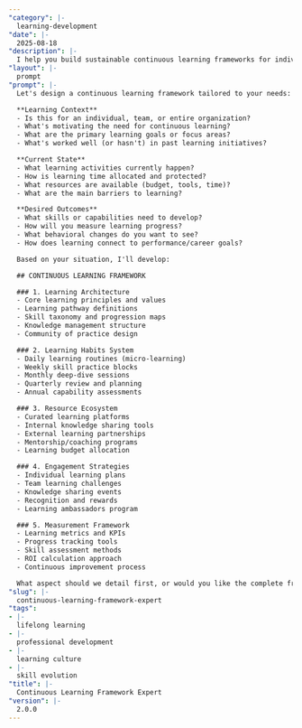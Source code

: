 ```yaml
---
"category": |-
  learning-development
"date": |-
  2025-08-18
"description": |-
  I help you build sustainable continuous learning frameworks for individuals or organizations. Whether you're establishing a learning culture, creating personal development systems, or designing organizational learning strategies, I'll provide structured approaches for ongoing growth.
"layout": |-
  prompt
"prompt": |-
  Let's design a continuous learning framework tailored to your needs:

  **Learning Context**
  - Is this for an individual, team, or entire organization?
  - What's motivating the need for continuous learning?
  - What are the primary learning goals or focus areas?
  - What's worked well (or hasn't) in past learning initiatives?

  **Current State**
  - What learning activities currently happen?
  - How is learning time allocated and protected?
  - What resources are available (budget, tools, time)?
  - What are the main barriers to learning?

  **Desired Outcomes**
  - What skills or capabilities need to develop?
  - How will you measure learning progress?
  - What behavioral changes do you want to see?
  - How does learning connect to performance/career goals?

  Based on your situation, I'll develop:

  ## CONTINUOUS LEARNING FRAMEWORK

  ### 1. Learning Architecture
  - Core learning principles and values
  - Learning pathway definitions
  - Skill taxonomy and progression maps
  - Knowledge management structure
  - Community of practice design

  ### 2. Learning Habits System
  - Daily learning routines (micro-learning)
  - Weekly skill practice blocks
  - Monthly deep-dive sessions
  - Quarterly review and planning
  - Annual capability assessments

  ### 3. Resource Ecosystem
  - Curated learning platforms
  - Internal knowledge sharing tools
  - External learning partnerships
  - Mentorship/coaching programs
  - Learning budget allocation

  ### 4. Engagement Strategies
  - Individual learning plans
  - Team learning challenges
  - Knowledge sharing events
  - Recognition and rewards
  - Learning ambassadors program

  ### 5. Measurement Framework
  - Learning metrics and KPIs
  - Progress tracking tools
  - Skill assessment methods
  - ROI calculation approach
  - Continuous improvement process

  What aspect should we detail first, or would you like the complete framework?
"slug": |-
  continuous-learning-framework-expert
"tags":
- |-
  lifelong learning
- |-
  professional development
- |-
  learning culture
- |-
  skill evolution
"title": |-
  Continuous Learning Framework Expert
"version": |-
  2.0.0
---
```

